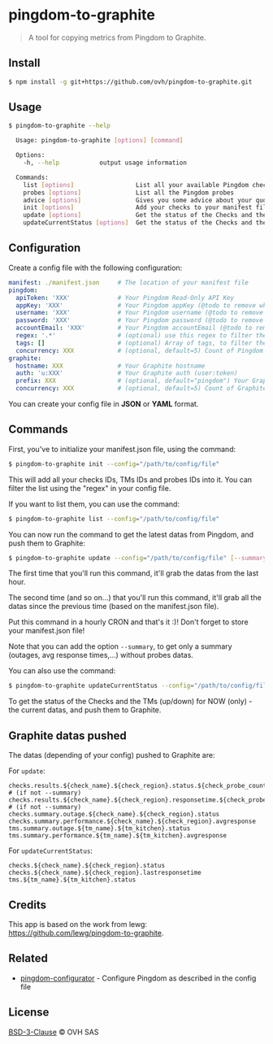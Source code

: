 # pingdom-to-graphite

> A tool for copying metrics from Pingdom to Graphite.

## Install

```bash
$ npm install -g git+https://github.com/ovh/pingdom-to-graphite.git
```

## Usage

```bash
$ pingdom-to-graphite --help

  Usage: pingdom-to-graphite [options] [command]

  Options:
    -h, --help           output usage information

  Commands:
    list [options]                 List all your available Pingdom checks and TMs
    probes [options]               List all the Pingdom probes
    advice [options]               Gives you some advice about your quota
    init [options]                 Add your checks to your manifest file.
    update [options]               Get the status of the Checks and the TMs (up/down) since the last update, and push them to Graphite.
    updateCurrentStatus [options]  Get the status of the Checks and the TMs (up/down) for NOW (only), and push them to Graphite.
```

## Configuration

Create a config file with the following configuration:
```yaml
manifest: ./manifest.json     # The location of your manifest file
pingdom:
  apiToken: 'XXX'             # Your Pingdom Read-Only API Key
  appKey: 'XXX'               # Your Pingdom appKey (@todo to remove when Pingdom have migrated its API)
  username: 'XXX'             # Your Pingdom username (@todo to remove when Pingdom have migrated its API)
  password: 'XXX'             # Your Pingdom password (@todo to remove when Pingdom have migrated its API)
  accountEmail: 'XXX'         # Your Pingdom accountEmail (@todo to remove when Pingdom have migrated its API)
  regex: '.*'                 # (optional) use this regex to filter the list
  tags: []                    # (optional) Array of tags, to filter the list
  concurrency: XXX            # (optional, default=5) Count of Pingdom requests to do in parallel
graphite:
  hostname: XXX               # Your Graphite hostname
  auth: 'u:XXX'               # Your Graphite auth (user:token)
  prefix: XXX                 # (optional, default="pingdom") Your Graphite prefix
  concurrency: XXX            # (optional, default=5) Count of Graphite requests to do in parallel
```

You can create your config file in **JSON** or **YAML** format.

## Commands

First, you've to initialize your manifest.json file, using the command:

```bash
$ pingdom-to-graphite init --config="/path/to/config/file"
```

This will add all your checks IDs, TMs IDs and probes IDs into it. You can filter the list using the "regex" in your config file.

If you want to list them, you can use the command:

```bash
$ pingdom-to-graphite list --config="/path/to/config/file"
```

You can now run the command to get the latest datas from Pingdom, and push them to Graphite:

```bash
$ pingdom-to-graphite update --config="/path/to/config/file" [--summary]
```

The first time that you'll run this command, it'll grab the datas from the last hour.

The second time (and so on...) that you'll run this command, it'll grab all the datas since the previous time (based on the manifest.json file).

Put this command in a hourly CRON and that's it :)! Don't forget to store your manifest.json file!

Note that you can add the option `--summary`, to get only a summary (outages, avg response times,...) without probes datas.

You can also use the command:

```bash
$ pingdom-to-graphite updateCurrentStatus --config="/path/to/config/file"
```

To get the status of the Checks and the TMs (up/down) for NOW (only) - the current datas, and push them to Graphite.

## Graphite datas pushed

The datas (depending of your config) pushed to Graphite are:

For `update`:

```
checks.results.${check_name}.${check_region}.status.${check_probe_country}.${check_probe_city}          # (if not --summary)
checks.results.${check_name}.${check_region}.responsetime.${check_probe_country}.${check_probe_city}    # (if not --summary)
checks.summary.outage.${check_name}.${check_region}.status
checks.summary.performance.${check_name}.${check_region}.avgresponse
tms.summary.outage.${tm_name}.${tm_kitchen}.status
tms.summary.performance.${tm_name}.${tm_kitchen}.avgresponse
```

For `updateCurrentStatus`:

```
checks.${check_name}.${check_region}.status
checks.${check_name}.${check_region}.lastresponsetime
tms.${tm_name}.${tm_kitchen}.status
```

## Credits

This app is based on the work from lewg: https://github.com/lewg/pingdom-to-graphite.

## Related

- [pingdom-configurator](https://github.com/ovh/pingdom-configurator) - Configure Pingdom as described in the config file

## License

[BSD-3-Clause](LICENSE) © OVH SAS
